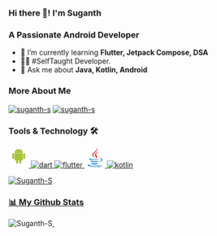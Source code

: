 ### Hi there 👋! I'm Suganth
### A Passionate Android Developer

<!-- <p align="left"> <img src="https://komarev.com/ghpvc/?username=Suganth-S&label=Profile%20views&color=0e75b6&style=flat" alt="Suganth-S" /> </p> -->

- 🌱 I’m currently learning **Flutter, Jetpack Compose, DSA**
- 👨‍💻 #SelfTaught Developer.
- 💬 Ask me about **Java, Kotlin, Android**

### More About Me

<a href="https://www.linkedin.com/in/suganth-s/" target="blank"><img align="center" src="https://raw.githubusercontent.com/rahuldkjain/github-profile-readme-generator/master/src/images/icons/Social/linked-in-alt.svg" alt="suganth-s" height="30" width="40" /></a>
<a href="https://instagram.com/theastoway?igshid=YmMyMTA2M2Y=" target="blank"><img align="center" src="https://raw.githubusercontent.com/rahuldkjain/github-profile-readme-generator/master/src/images/icons/Social/instagram.svg" alt="suganth-s" height="30" width="40" /></a>

### Tools & Technology 🛠

<p align="left"> <a href="https://developer.android.com" target="_blank"> <img src="https://raw.githubusercontent.com/devicons/devicon/master/icons/android/android-original-wordmark.svg" alt="android" width="40" height="40"/> </a> <a href="https://dart.dev" target="_blank"> <img src="https://www.vectorlogo.zone/logos/dartlang/dartlang-icon.svg" alt="dart" width="40" height="40"/> </a> <a href="https://flutter.dev" target="_blank"> <img src="https://www.vectorlogo.zone/logos/flutterio/flutterio-icon.svg" alt="flutter" width="40" height="40"/> </a> <a href="https://www.java.com" target="_blank"> <img src="https://raw.githubusercontent.com/devicons/devicon/master/icons/java/java-original.svg" alt="java" width="40" height="40"/> </a> <a href="https://kotlinlang.org" target="_blank"> <img src="https://www.vectorlogo.zone/logos/kotlinlang/kotlinlang-icon.svg" alt="kotlin" width="40" height="40"/> </p>
  
<p><img align="bottom" src="https://github-readme-stats.vercel.app/api/top-langs?username=Suganth-S&show_icons=true&locale=en&layout=compact" alt="Suganth-S" /></p>
 
### 📊 My Github Stats
<p>&nbsp;<img align="left" src="https://github-readme-stats.vercel.app/api?username=Suganth-S&show_icons=true&locale=en" alt="Suganth-S"/> </p>

